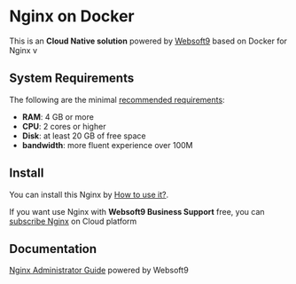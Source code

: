 # Nginx on Docker  

This is an **Cloud Native solution** powered by [Websoft9](https://www.websoft9.com) based on Docker for Nginx v

## System Requirements

The following are the minimal [recommended requirements](https://github.com/nginx/docker#recommended-system-requirements):

* **RAM**: 4 GB or more
* **CPU**: 2 cores or higher
* **Disk**: at least 20 GB of free space
* **bandwidth**: more fluent experience over 100M  

## Install

You can install this Nginx by [How to use it?](https://github.com/Websoft9/docker-library#how-to-use-it).   

If you want use Nginx with **Websoft9 Business Support** free, you can [subscribe Nginx](https://www.websoft9.com/apps) on Cloud platform

## Documentation

[Nginx Administrator Guide](https://support.websoft9.com/docs/nginx) powered by Websoft9
